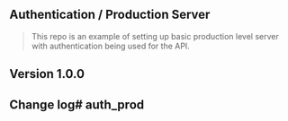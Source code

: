 ## Authentication / Production Server

> This repo is an example of setting up basic production level server with authentication being used for the API.

## Version 1.0.0


## Change log# auth_prod
